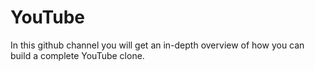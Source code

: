 # YouTube
In this github channel you will get an in-depth overview of how you can build a complete YouTube clone.
